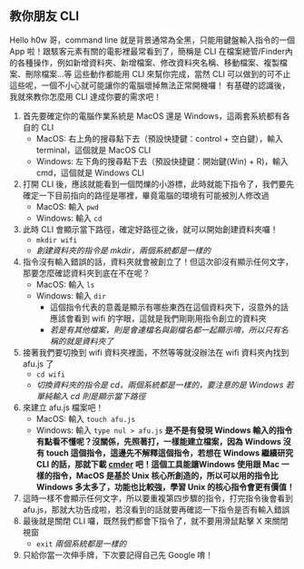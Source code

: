 ## 教你朋友 CLI

Hello h0w 哥，command line 就是背景通常為全黑，只能用鍵盤輸入指令的一個 App 啦！跟駭客元素有關的電影裡最常看到了，簡稱是 CLI
在檔案總管/Finder內的各種操作，例如新增資料夾、新增檔案、修改資料夾名稱、移動檔案、複製檔案、刪除檔案...等
這些動作都能用 CLI 來幫你完成，當然 CLI 可以做到的可不止這些呢，一個不小心就可能讓你的電腦壞掉無法正常開機囉！
有基礎的認識後，我就來教你怎麼用 CLI 達成你要的需求吧！

1. 首先要確定你的電腦作業系統是 MacOS 還是 Windows，這兩套系統都有各自的 CLI
    * MacOS: 右上角的搜尋點下去（預設快捷鍵：control + 空白鍵），輸入 terminal，這個就是 MacOS CLI
    * Windows: 左下角的搜尋點下去（預設快捷鍵：開始鍵(Win) + R)，輸入 cmd，這個就是 Windows CLI
2. 打開 CLI 後，應該就能看到一個閃爍的小游標，此時就能下指令了，我們要先確定一下目前指向的路徑是哪裡，畢竟電腦的環境有可能被別人修改過
    * MacOS: 輸入 `pwd`
    * Windows: 輸入 `cd`
3. 此時 CLI 會顯示當下路徑，確定好路徑之後，就可以開始創建資料夾囉！
    * `mkdir wifi`
    * _創建資料夾的指令是 mkdir，兩個系統都是一樣的_
4. 指令沒有輸入錯誤的話，資料夾就會被創立了！但這次卻沒有顯示任何文字，那要怎麼確認資料夾到底在不在呢？
    * MacOS: 輸入 `ls` 
    * Windows: 輸入 `dir`
      * 這個指令代表的意義是顯示有哪些東西在這個資料夾下，沒意外的話應該會看到 wifi 的字眼，這就是我們剛剛用指令創立的資料夾
      * _若是有其他檔案，則是會連檔名與副檔名都一起顯示唷，所以只有名稱的就是資料夾了_
5. 接著我們要切換到 wifi 資料夾裡面，不然等等就沒辦法在 wifi 資料夾內找到 afu.js 了
    * `cd wifi`
    * _切換資料夾的指令是 cd，兩個系統都是一樣的，要注意的是 Windows 若單純輸入 cd 則是顯示當下路徑_
6. 來建立 afu.js 檔案吧！
    * MacOS: 輸入 `touch afu.js`
    * Windows: 輸入 `type nul > afu.js`
**是不是有發現 Windows 輸入的指令有點看不懂呢？沒關係，先照著打，一樣能建立檔案，因為 Windows 沒有 touch 這個指令，這邊先不解釋這個指令，若想在 Windows 繼續研究 CLI 的話，那就下載 [cmder](https://cmder.net/) 吧！這個工具能讓Windows 使用跟 Mac 一樣的指令，MacOS 是基於 Unix 核心所創造的，所以可以用的指令比 Windows 多太多了，功能也比較強，學習 Unix 的核心指令會更有價值！**
7. 這時一樣不會顯示任何文字，所以要重複第四步驟的指令，打完指令後會看到 afu.js，那就大功告成啦，若沒看到的話就要再確認一下指令是否有輸入錯誤
8. 最後就是關閉 CLI 囉，既然我們都會下指令了，就不要用滑鼠點擊 X 來關閉視窗
    * `exit`  _兩個系統都是一樣的_
9. 只給你當一次伸手牌，下次要記得自己先 Google 唷！